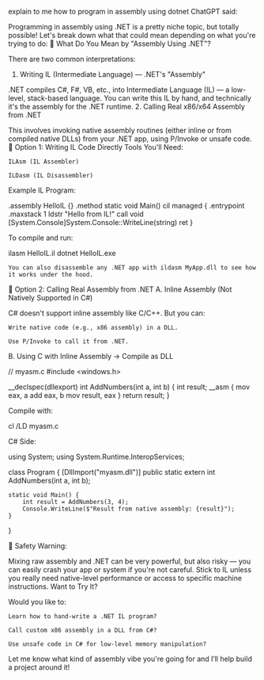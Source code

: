 explain to me how to program in assembly using dotnet
ChatGPT said:

Programming in assembly using .NET is a pretty niche topic, but totally possible! Let's break down what that could mean depending on what you're trying to do:
🔧 What Do You Mean by "Assembly Using .NET"?

There are two common interpretations:
1. Writing IL (Intermediate Language) — .NET's "Assembly"

.NET compiles C#, F#, VB, etc., into Intermediate Language (IL) — a low-level, stack-based language. You can write this IL by hand, and technically it's the assembly for the .NET runtime.
2. Calling Real x86/x64 Assembly from .NET

This involves invoking native assembly routines (either inline or from compiled native DLLs) from your .NET app, using P/Invoke or unsafe code.
🧠 Option 1: Writing IL Code Directly
Tools You'll Need:

    ILAsm (IL Assembler)

    ILDasm (IL Disassembler)

Example IL Program:

.assembly HelloIL {}
.method static void Main() cil managed
{
    .entrypoint
    .maxstack 1
    ldstr "Hello from IL!"
    call void [System.Console]System.Console::WriteLine(string)
    ret
}

To compile and run:

ilasm HelloIL.il
dotnet HelloIL.exe

    You can also disassemble any .NET app with ildasm MyApp.dll to see how it works under the hood.

🧠 Option 2: Calling Real Assembly from .NET
A. Inline Assembly (Not Natively Supported in C#)

C# doesn't support inline assembly like C/C++. But you can:

    Write native code (e.g., x86 assembly) in a DLL.

    Use P/Invoke to call it from .NET.

B. Using C with Inline Assembly → Compile as DLL

// myasm.c
#include <windows.h>

__declspec(dllexport)
int AddNumbers(int a, int b) {
    int result;
    __asm {
        mov eax, a
        add eax, b
        mov result, eax
    }
    return result;
}

Compile with:

cl /LD myasm.c

C# Side:

using System;
using System.Runtime.InteropServices;

class Program {
    [DllImport("myasm.dll")]
    public static extern int AddNumbers(int a, int b);

    static void Main() {
        int result = AddNumbers(3, 4);
        Console.WriteLine($"Result from native assembly: {result}");
    }
}

🚨 Safety Warning:

Mixing raw assembly and .NET can be very powerful, but also risky — you can easily crash your app or system if you're not careful. Stick to IL unless you really need native-level performance or access to specific machine instructions.
Want to Try It?

Would you like to:

    Learn how to hand-write a .NET IL program?

    Call custom x86 assembly in a DLL from C#?

    Use unsafe code in C# for low-level memory manipulation?

Let me know what kind of assembly vibe you're going for and I’ll help build a project around it!
